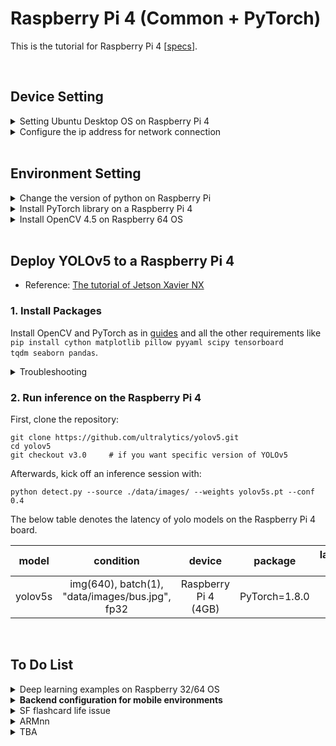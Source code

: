# Raspberry Pi 4 (Common + PyTorch)
This is the tutorial for Raspberry Pi 4 \[<a href="https://www.raspberrypi.org/products/raspberry-pi-4-model-b/specifications/">specs</a>\].

<br>

## Device Setting
<details>
<summary>
Setting Ubuntu Desktop OS on Raspberry Pi 4
</summary>
<br>
First of all, download the image file at <a href="https://ubuntu.com/download/raspberry-pi">here</a>.<br>
And follow the tutorial <a href="https://ubuntu.com/tutorials/how-to-install-ubuntu-desktop-on-raspberry-pi-4#1-overview">how to install Ubuntu Desktop on Raspberry Pi 4</a>.
</details>

<details>
<summary>
Configure the ip address for network connection
</summary>
<br>
<b>To configure a static ip address (<a href="https://linuxize.com/post/how-to-configure-static-ip-address-on-ubuntu-18-04/">link</a>):</b><br>
1. Install a package <code>sudo apt install net-tools</code> and test the <code>ifconfig</code> command.<br>
2. Change the file <code>sudo nano /etc/netplan/01-network-manager-all.yaml</code> with the below example.<br>
<pre><code>
network:
  version: 2
  renderer: networkd
  ethernets:
    ens3:
      dhcp4: no
      addresses:
        - 192.168.121.199/24
      gateway4: 192.168.121.1
      nameservers:
          addresses: [8.8.8.8, 1.1.1.1]
</code></pre>
3. Apply the change with <code>sudo netplan apply</code>.<br>
4. Verify the change with <code>ip addr show dev eth0</code>.<br>
<br>
<b>To configure the ssh connection:</b><br>
1. Install a package <code>sudo apt install openssh-server</code>.<br>
<br>
(optional - change ssh port)<br>
2. Open the <code>/etc/ssh/sshd_config</code> file and locate the line <code>#Port 22</code>.<br>
3. Then, uncomment it and change the value with an appropriate number, e.g., 22000, <code>Port 22000</code>.<br>
4. Restart the SSH server with <code>systemctl restart sshd</code>.<br>
5. Verify the change with <code>netstat -tulpn | grep ssh</code>.<br>
<br>
(optional - set up a firewall with UFW)<br>
6. Install a package <code>sudo apt install ufw</code>.<br>
7. Add 'ssh-server' and the port number to the allow list.<br>
<pre><code>
sudo ufw allow openssh
sudo ufw allow 22000/tcp
</code></pre>
8. Enable the change with <code>sudo ufw enable</code> or <code>sudo ufw reload</code>.<br>
9. Verify the change with <code>sudo ufw status</code>.<br>
<br>
<b>Finally</b>, you can try the ssh connection like <code>ssh -p 22000 user@127.0.0.1</code>.
</details>

<br>

## Environment Setting

<details>
<summary>
Change the version of python on Raspberry Pi
</summary>
<br>
For Ubuntu desktop 21.04 OS, Python 3.9.5 is default.<br>
However, you can install other versions of python such as 3.8 as in this <a href="https://installvirtual.com/how-to-install-python-3-8-on-raspberry-pi-raspbian/">reference</a>.<br>
If you further need to change the link for the new python, please refer to <a href="https://codechacha.com/ko/change-python-version/">this</a>.
</details>

<details>
<summary>
Install PyTorch library on a Raspberry Pi 4
</summary>
<br>
You can simply follow this <a href="https://qengineering.eu/install-pytorch-on-raspberry-pi-4.html">guide</a>.
</details>

<details>
<summary>
Install OpenCV 4.5 on Raspberry 64 OS
</summary>
<br>
Follow this <a href="https://qengineering.eu/install-opencv-4.5-on-raspberry-64-os.html">instruction</a>.<br>
<br>

  <details>
  <summary>
  Troubleshooting
  </summary>
  <br>
    <details>
    <summary>
    There are no <code>/usr/bin/zram.sh</code> or <code>/sbin/dphys-swapfile</code> files in the system (Ubuntu 21.04)
    </summary>
    <br>
    Please check this <a href="https://linuxconcept.com/how-to-add-swap-space-on-ubuntu-21-04-operating-system/">guide</a> or the followings:<br>
    <b>1. Increase the swap space before building OpenCV</b>
    <pre><code>
    sudo swapoff -a
    sudo fallocate -l 3G /swapfile
    sudo chmod 600 /swapfile
    sudo mkswap /swapfile
    sudo swapon /swapfile
    sudo swapon --show
    sudo free -h
    </code></pre>
    <b>2. Reset the swap space as the previous setting after the installation of OpenCV</b><br>
    Disable the swap space with <code>sudo swapoff -a</code>.<br>
    Edit the <code>/etc/fstab</code> file and remove the line <code>/swapfile swap swap defaults 0 0</code> from the file and save.<br>
    After the remove of the swap file, you can again follow the first step to reset the swap file with 1G.
    </details>
  </details>
</details>

<br>

## Deploy YOLOv5 to a Raspberry Pi 4
- Reference: [The tutorial of Jetson Xavier NX](../Jetson/XavierNX/README.md#deploy-yolov5-to-jetson-xavier-nx)

### 1. Install Packages
Install OpenCV and PyTorch as in [guides](Environment-Setting) and all the other requirements like <code>pip install cython matplotlib pillow pyyaml scipy tensorboard tqdm seaborn pandas</code>.

<details>
<summary>
Troubleshooting
</summary>
<br>
  <details>
  <summary>
  subprocess.CalledProcessError: Command '('lsb_release', '-a')' returned non-zero exit status 1.
  </summary>
  <br>
  You can refer to this <a href="https://github.com/pypa/pip/issues/4924">thread</a> or<br>
  simply run the command <code>sudo mv /usr/bin/lsb_release /usr/bin/lsb_release_back</code>.
  </details>
</details>

### 2. Run inference on the Raspberry Pi 4
First, clone the repository:
```
git clone https://github.com/ultralytics/yolov5.git
cd yolov5
git checkout v3.0     # if you want specific version of YOLOv5
```
Afterwards, kick off an inference session with:
```
python detect.py --source ./data/images/ --weights yolov5s.pt --conf 0.4
```

The below table denotes the latency of yolo models on the Raspberry Pi 4 board.

| model | condition | device | package | latency (ms) | remarks |
| :---: | :---: | :---: | :---: | :---: | :---: |
| yolov5s | img(640), batch(1), "data/images/bus.jpg", fp32 | Raspberry Pi 4 (4GB) | PyTorch=1.8.0 | 1401 | cpu |

<br>

## To Do List

<details>
<summary>
Deep learning examples on Raspberry 32/64 OS
</summary>
<br>
There are many <a href="https://qengineering.eu/deep-learning-examples-on-raspberry-32-64-os.html">tutorials</a>, e.g., object detection, segmentation, face detection, super-resolution, etc.
</details>

<details>
<summary>
<b>Backend configuration for mobile environments</b>
</summary>
<br>
There are three options:<br>
1. <a href="https://github.com/Maratyszcza/NNPACK">NNPACK</a><br>
2. <a href="https://github.com/google/XNNPACK">XNNPACK</a><br>
3. <a href="https://github.com/pytorch/QNNPACK">QNNPACK</a><br>
<br>
For configuration recipe, please refer to <a href="https://discuss.pytorch.org/t/controlling-whether-pytorch-uses-nnpack-or-thnn/65852">link1</a> and <a href="https://github.com/pytorch/pytorch/issues/30622">link2</a>.
</details>

<details>
<summary>
SF flashcard life issue
</summary>
<br>
https://qengineering.eu/protect-the-raspberry-pi-4-sd-flashcard.html
</details>

<details>
<summary>
ARMnn
</summary>
<br>
https://qengineering.eu/install-armnn-on-raspberry-pi-4.html
</details>

<details>
<summary>
TBA
</summary>
<br>
.
</details>
